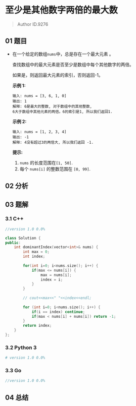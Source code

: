 # 至少是其他数字两倍的最大数

> Author ID.9276

## 01 题目

- 在一个给定的数组`nums`中，总是存在一个最大元素 。

  查找数组中的最大元素是否至少是数组中每个其他数字的两倍。

  如果是，则返回最大元素的索引，否则返回-1。

  **示例 1:**

  ```
  输入: nums = [3, 6, 1, 0]
  输出: 1
  解释: 6是最大的整数, 对于数组中的其他整数,
  6大于数组中其他元素的两倍。6的索引是1, 所以我们返回1.
  ```

   

  **示例 2:**

  ```
  输入: nums = [1, 2, 3, 4]
  输出: -1
  解释: 4没有超过3的两倍大, 所以我们返回 -1.
  ```

   

  **提示:**

  1. `nums` 的长度范围在`[1, 50]`.
  2. 每个 `nums[i]` 的整数范围在 `[0, 99]`.

## 02 分析



## 03 题解

### 3.1 C++

```c++
//version 1.0 0.0%

class Solution {
public:
    int dominantIndex(vector<int>& nums) {
        int max = 0;
        int index;
        
        for(int i=0; i<nums.size(); i++) {
            if(max <= nums[i]) {
                max = nums[i];
                index = i;
            }
        }
        
        // cout<<max<<" "<<index<<endl;
        
        for (int i=0; i<nums.size(); i++) {
            if(i == index) continue;
            if(max < nums[i] + nums[i]) return -1;
        }
        return index;
    }
};
```

### 3.2 Python 3

```python
# version 1.0 0.0%

```

### 3.3 Go

```Go
//version 1.0 0.0%

```



## 04 总结

